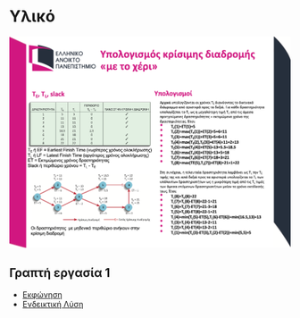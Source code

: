 # Υλικό

![](./resources/CPM-example.png)

## Γραπτή εργασία 1
* [Εκφώνηση](./resources/1η_ΓΕ_2023-24_(ΧΕΙΜΕΡΙΝΟ)_ΔΜΔ54_Εκφώνηση.pdf)
* [Ενδεικτική Λύση](./resources/1η_ΓΕ_2023-24_(ΧΕΙΜΕΡΙΝΟ)_ΔΜΔ54_Λύσεις.pdf)

